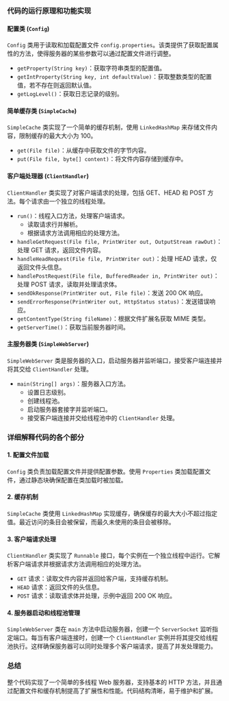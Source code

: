 ### 代码的运行原理和功能实现

#### 配置类 (`Config`)

`Config` 类用于读取和加载配置文件 `config.properties`。该类提供了获取配置属性的方法，使得服务器的某些参数可以通过配置文件进行调整。

- `getProperty(String key)`：获取字符串类型的配置值。
- `getIntProperty(String key, int defaultValue)`：获取整数类型的配置值，若不存在则返回默认值。
- `getLogLevel()`：获取日志记录的级别。

#### 简单缓存类 (`SimpleCache`)

`SimpleCache` 类实现了一个简单的缓存机制，使用 `LinkedHashMap` 来存储文件内容，限制缓存的最大大小为 100。

- `get(File file)`：从缓存中获取文件的字节内容。
- `put(File file, byte[] content)`：将文件内容存储到缓存中。

#### 客户端处理器 (`ClientHandler`)

`ClientHandler` 类实现了对客户端请求的处理，包括 GET、HEAD 和 POST 方法。每个请求由一个独立的线程处理。

- `run()`：线程入口方法，处理客户端请求。
    - 读取请求行并解析。
    - 根据请求方法调用相应的处理方法。
- `handleGetRequest(File file, PrintWriter out, OutputStream rawOut)`：处理 GET 请求，返回文件内容。
- `handleHeadRequest(File file, PrintWriter out)`：处理 HEAD 请求，仅返回文件头信息。
- `handlePostRequest(File file, BufferedReader in, PrintWriter out)`：处理 POST 请求，读取并处理请求体。
- `sendOkResponse(PrintWriter out, File file)`：发送 200 OK 响应。
- `sendErrorResponse(PrintWriter out, HttpStatus status)`：发送错误响应。
- `getContentType(String fileName)`：根据文件扩展名获取 MIME 类型。
- `getServerTime()`：获取当前服务器时间。

#### 主服务器类 (`SimpleWebServer`)

`SimpleWebServer` 类是服务器的入口，启动服务器并监听端口，接受客户端连接并将其交给 `ClientHandler` 处理。

- `main(String[] args)`：服务器入口方法。
    - 设置日志级别。
    - 创建线程池。
    - 启动服务器套接字并监听端口。
    - 接受客户端连接并交给线程池中的 `ClientHandler` 处理。

### 详细解释代码的各个部分

#### 1. 配置文件加载

`Config` 类负责加载配置文件并提供配置参数。使用 `Properties` 类加载配置文件，通过静态块确保配置在类加载时被加载。

#### 2. 缓存机制

`SimpleCache` 类使用 `LinkedHashMap` 实现缓存，确保缓存的最大大小不超过指定值。最近访问的条目会被保留，而最久未使用的条目会被移除。

#### 3. 客户端请求处理

`ClientHandler` 类实现了 `Runnable` 接口，每个实例在一个独立线程中运行。它解析客户端请求并根据请求方法调用相应的处理方法。

- `GET` 请求：读取文件内容并返回给客户端，支持缓存机制。
- `HEAD` 请求：返回文件的头信息。
- `POST` 请求：读取请求体并处理，示例中返回 200 OK 响应。

#### 4. 服务器启动和线程池管理

`SimpleWebServer` 类在 `main` 方法中启动服务器，创建一个 `ServerSocket` 监听指定端口。每当有客户端连接时，创建一个 `ClientHandler` 实例并将其提交给线程池执行。这样确保服务器可以同时处理多个客户端请求，提高了并发处理能力。

### 总结

整个代码实现了一个简单的多线程 Web 服务器，支持基本的 HTTP 方法，并且通过配置文件和缓存机制提高了扩展性和性能。代码结构清晰，易于维护和扩展。